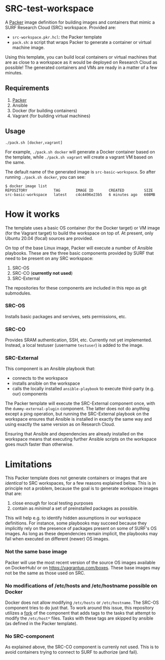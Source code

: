 # SRC-test-workspace

A [Packer](https://www.packer.io/) image definition for building images and containers that mimic a SURF Research Cloud (SRC) workspace. Provided are:

* `src-workspace.pkr.hcl`: the Packer template
* `pack.sh`: a script that wraps Packer to generate a container or virtual machine image.

Using this template, you can build local containers or virtual machines that are as close to a workspace as it would be deployed on Research Cloud as possible! The generated containers 
and VMs are ready in a matter of a few minutes.

## Requirements

1. [Packer](https://www.packer.io/)
1. Ansible
1. Docker (for building containers)
1. Vagrant (for building virtual machines)

## Usage

`./pack.sh [docker,vagrant]`

For example, `./pack.sh docker` will generate a Docker container based on the template, while `./pack.sh vagrant` will create a vagrant VM based on the same.

The default name of the generated image is `src-basic-workspace`. So after running `./pack.sh docker`, you can see:

```
$ docker image list
REPOSITORY            TAG       IMAGE ID       CREATED         SIZE
src-basic-workspace   latest    c4c4496e23b5   6 minutes ago   608MB
```

# How it works

The template uses a basic OS container (for the Docker target) or VM image (for the Vagrant target) to build the workspace on top of. At present, only Ubuntu 20.04 (focal) sources are 
provided.

On top of the base Linux image, Packer will execute a number of Ansible playbooks. These are the three basic components provided by SURF that need to be present on any SRC workspace:

1. SRC-OS
1. SRC-CO (**currently not used**)
1. SRC-External

The repositories for these components are included in this repo as git submodules.

### SRC-OS

Installs basic packages and servives, sets permissions, etc.

### SRC-CO

Provides SRAM authentication, SSH, etc. Currently not yet implemented. Instead, a local testuser (username `testuser`) is added to the image.

### SRC-External

This component is an Ansible playbook that:

* connects to the workspace
* installs ansible on the workspace
* calls the locally installed `ansible-playbook` to execute third-party (e.g. our) components

The Packer template will execute the SRC-External component once, with the `dummy-external-plugin` component. The latter does not do anything except a ping operation, but running the 
SRC-External playbook on the workspace ensures that Ansible is installed in exactly the same way and using exactly the same version as on Research Cloud.

Ensuring that Ansible and dependencies are already installed on the workspace means that executing further Ansible scripts on the workspace goes much faster than otherwise.

# Limitations

This Packer template does not generate containers or images that are *identical* to SRC workspaces, for a few reasons explained below. This is in principle not a problem, because the goal is to generate workspace images that are:

1. close enough for local testing purposes
1. contain as *minimal* a set of preinstalled packages as possible.

This will help e.g. to identify hidden assumptions in our workspace definitions. For instance, some playbooks may succeed because they implicitly rely on the presence of packages present on some of SURF's OS images. As long as these dependencies remain implicit, the playbooks may fail when executed on different (newer) OS images.

### Not the same base image

Packer will use the most recent version of the source OS images available on DockerHub/ or on https://vagrantup.com/boxes. These base images may not be the same as those used on SRC.

### No modifications of /etc/hosts and /etc/hostname possible on Docker

Docker does not allow modifying `/etc/hosts` or `/etc/hostname`. The SRC-OS component tries to do just that. To work around this issue, this repository utilizes a [fork](https://github.com/UtrechtUniversity/src-plugin-os/tree/3afd56eb7f4e5ad53d2e91b35920205384cbe6f6) of the 
component that adds tags to the tasks that attempt to modify the `/etc/host*` files. Tasks with these tags are skipped by ansible (as defined in the Packer template).

### No SRC-component

As explained above, the SRC-CO component is currenly not used. This is to avoid containers trying to connect to SURF to authorize (and fail).
